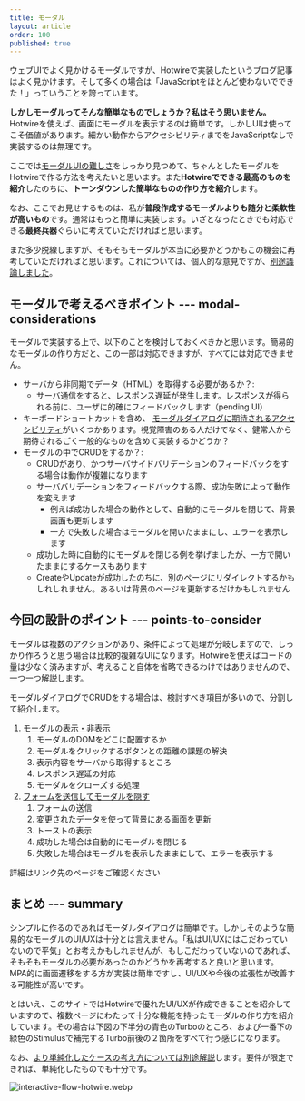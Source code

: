 ```yaml
---
title: モーダル
layout: article
order: 100
published: true
---
```


ウェブUIでよく見かけるモーダルですが、Hotwireで実装したというブログ記事はよく見かけます。そして多くの場合は「JavaScriptをほとんど使わないでできた！」っていうことを誇っています。

**しかしモーダルってそんな簡単なものでしょうか？私はそう思いません。** Hotwireを使えば、画面にモーダルを表示するのは簡単です。しかしUIは使ってこそ価値があります。細かい動作からアクセシビリティまでをJavaScriptなしで実装するのは無理です。

ここでは[モーダルUIの難しさ](https://zenn.dev/yend724/articles/20220511-pc51v32llyzu8kws)をしっかり見つめて、ちゃんとしたモーダルをHotwireで作る方法を考えたいと思います。また**Hotwireでできる最高のものを紹介**したのちに、**トーンダウンした簡単なものの作り方を紹介**します。

なお、ここでお見せするものは、私が**普段作成するモーダルよりも随分と柔軟性が高いもの**です。通常はもっと簡単に実装します。いざとなったときでも対応できる**最終兵器**ぐらいに考えていただければと思います。

また多少脱線しますが、そもそもモーダルが本当に必要かどうかもこの機会に再考していただければと思います。これについては、個人的な意見ですが、[別途議論しました](/opinions/should_you_use_modals)。

## モーダルで考えるべきポイント --- modal-considerations

モーダルで実装する上で、以下のことを検討しておくべきかと思います。簡易的なモーダルの作り方だと、この一部は対応できますが、すべてには対応できません。

* サーバから非同期でデータ（HTML）を取得する必要があるか？:
    * サーバ通信をすると、レスポンス遅延が発生します。レスポンスが得られる前に、ユーザに的確にフィードバックします（pending UI）
* キーボードショートカットを含め、 [モーダルダイアログに期待されるアクセシビリティ](https://www.w3.org/WAI/ARIA/apg/patterns/dialog-modal/)がいくつかあります。視覚障害のある人だけでなく、健常人から期待されるごく一般的なものを含めて実装するかどうか？
* モーダルの中でCRUDをするか？:
  * CRUDがあり、かつサーバサイドバリデーションのフィードバックをする場合は動作が複雑になります
  * サーババリデーションをフィードバックする際、成功失敗によって動作を変えます
     * 例えば成功した場合の動作として、自動的にモーダルを閉じて、背景画面も更新します
     * 一方で失敗した場合はモーダルを開いたままにし、エラーを表示します
  * 成功した時に自動的にモーダルを閉じる例を挙げましたが、一方で開いたままにするケースもあります
  * CreateやUpdateが成功したのちに、別のページにリダイレクトするかもしれしれません。あるいは背景のページを更新するだけかもしれません

## 今回の設計のポイント --- points-to-consider

モーダルは複数のアクションがあり、条件によって処理が分岐しますので、しっかり作ろうと思う場合は比較的複雑なUIになります。Hotwireを使えばコードの量は少なく済みますが、考えること自体を省略できるわけではありませんので、一つ一つ解説します。

モーダルダイアログでCRUDをする場合は、検討すべき項目が多いので、分割して紹介します。

1. [モーダルの表示・非表示](/examples/modal/modal-show-with-animation)
   1. モーダルのDOMをどこに配置するか
   2. モーダルをクリックするボタンとの距離の課題の解決
   3. 表示内容をサーバから取得するところ
   4. レスポンス遅延の対応
   5. モーダルをクローズする処理
2. [フォームを送信してモーダルを隠す](/examples/modal/modal-form-success-and-hide)
   1. フォームの送信
   2. 変更されたデータを使って背景にある画面を更新
   3. トーストの表示
   4. 成功した場合は自動的にモーダルを閉じる
   5. 失敗した場合はモーダルを表示したままにして、エラーを表示する

詳細はリンク先のページをご確認ください

## まとめ --- summary

シンプルに作るのであればモーダルダイアログは簡単です。しかしそのような簡易的なモーダルのUI/UXは十分とは言えません。「私はUI/UXにはこだわっていないので平気」とお考えかもしれませんが、もしこだわっていないのであれば、そもそもモーダルの必要があったのかどうかを再考すると良いと思います。MPA的に画面遷移をする方が実装は簡単ですし、UI/UXや今後の拡張性が改善する可能性が高いです。

とはいえ、このサイトではHotwireで優れたUI/UXが作成できることを紹介していますので、複数ページにわたって十分な機能を持ったモーダルの作り方を紹介しています。その場合は下図の下半分の<span class="text-blue-600">青色のTurboのところ</span>、および一番下の<span class="text-green-600">緑色のStimulusで補完するTurbo前後の２箇所</span>をすべて行う感じになります。

なお、[より単純化したケースの考え方については別途解説](/examples/modal/simpler-modals)します。要件が限定できれば、単純化したものでも十分です。

![interactive-flow-hotwire.webp](content_images/interactive-flow-hotwire.webp "max-w-[600px] mx-auto")


